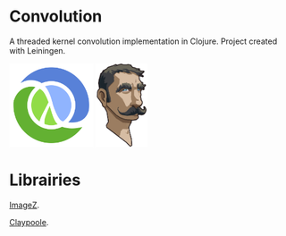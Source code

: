 # Convolution
A threaded kernel convolution implementation in Clojure. Project created with Leiningen.

<img src="doc/Clojure_logo.png" height="150"> <img src="doc/leiningen.jpg" height="150">

# Librairies
[ImageZ](https://github.com/mikera/imagez).

[Claypoole](https://github.com/clj-commons/claypoole).
